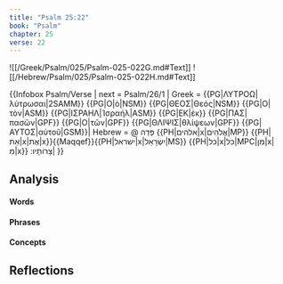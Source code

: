 ```yaml
---
title: "Psalm 25:22"
book: "Psalm"
chapter: 25
verse: 22
---
```

![[/Greek/Psalm/025/Psalm-025-022G.md#Text]]
![[/Hebrew/Psalm/025/Psalm-025-022H.md#Text]]

{{Infobox Psalm/Verse |
  next = Psalm/26/1 |
  Greek = {{PG|ΛΥΤΡΟΩ|λύτρωσαι|2SAMM}} {{PG|Ο|ὁ|NSM}} {{PG|ΘΕΟΣ|Θεός|NSM}} {{PG|Ο|τὸν|ASM}} {{PG|ΙΣΡΑΗΛ|Ἰσραήλ|ASM}} {{PG|ΕΚ|ἐκ}} {{PG|ΠΑΣ|πασῶν|GPF}} {{PG|Ο|τῶν|GPF}} {{PG|ΘΛΙΨΙΣ|θλίψεων|GPF}} {{PG|ΑΥΤΟΣ|αὐτοῦ|GSM}}|
  Hebrew = @
פְּדֵה
{{PH|אלהים|x|אֱלֹהִים|MP}} {{PH|אֵת|x|אֶת|x}}{{Maqqef}}{{PH|ישראל|x|יִשְׂרָאֵל|MS}} {{PH|כל|x|כֹּל|MPC|מִן|x|מִ|x}}
צָרוֹתָיו
׃|
}}

## Analysis

#### Words

#### Phrases

#### Concepts

## Reflections

